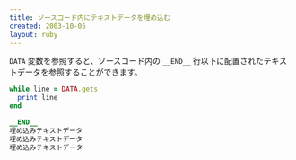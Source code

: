 ```yaml
---
title: ソースコード内にテキストデータを埋め込む
created: 2003-10-05
layout: ruby
---
```


`DATA` 変数を参照すると、ソースコード内の `__END__` 行以下に配置されたテキストデータを参照することができます。

```ruby
while line = DATA.gets
  print line
end

__END__
埋め込みテキストデータ
埋め込みテキストデータ
埋め込みテキストデータ
```

